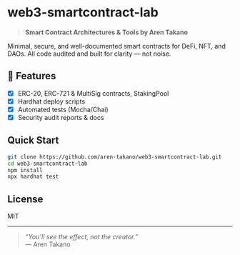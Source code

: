 # web3-smartcontract-lab

> **Smart Contract Architectures & Tools by Aren Takano**

Minimal, secure, and well-documented smart contracts for DeFi, NFT, and DAOs.
All code audited and built for clarity — not noise.

## 🚀 Features

- [x] ERC-20, ERC-721 & MultiSig contracts, StakingPool
- [x] Hardhat deploy scripts
- [x] Automated tests (Mocha/Chai)
- [x] Security audit reports & docs

## Quick Start

```bash
git clone https://github.com/aren-takano/web3-smartcontract-lab.git
cd web3-smartcontract-lab
npm install
npx hardhat test
```

## License

MIT

---
> _“You’ll see the effect, not the creator.”_  
> — Aren Takano
